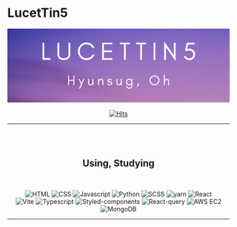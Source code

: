 # LucetTin5

<div id="header" align="center">
    <img src="imgs/header.png" />

[![Hits](https://hits.seeyoufarm.com/api/count/incr/badge.svg?url=https%3A%2F%2Fgithub.com%2Flucettin5%2Fhit-counter&count_bg=%23CFDD30&title_bg=%23555555&icon=&icon_color=%23E7E7E7&title=hits&edge_flat=true)](https://hits.seeyoufarm.com)

</div>

---

<br />
<br />
<div id="skills" align="center">

## Using, Studying

<br/>

![HTML](https://img.shields.io/badge/HTML-DD4B25?style=flat&logo=HTML5&logoColor=fff)
![CSS](https://img.shields.io/badge/CSS-254BDD?style=flat&logo=css3&logoColor=fff)
![Javascript](https://img.shields.io/badge/Javascript-EFD81D?style=flat&logo=Javascript&logoColor=fff)
![Python](https://img.shields.io/badge/Python-33729D?style=flat&logo=python&logoColor=fff)
![SCSS](https://img.shields.io/badge/SCSS-C66394?style=flat&logo=sass&logoColor=fff)
![yarn](https://img.shields.io/badge/yarn-3B9DC8?style=flat&logo=yarn&logoColor=fff)
![React](https://img.shields.io/badge/React-61DAFB?style=flat&logo=React&logoColor=fff)   
![Vite](https://img.shields.io/badge/Vite-BD34FE?style=flat&logo=Vite&logoColor=fff)
![Typescript](https://img.shields.io/badge/Typescript-007ACC?style=flat&logo=Typescript&logoColor=fff)
![Styled-components](https://img.shields.io/badge/Styled--components-D2965D?style=flat&logo=styled-components&logoColor=fff)
![React-query](https://img.shields.io/badge/React--query-F73F51?style=flat&logo=React-Query&logoColor=fff)
![AWS EC2](https://img.shields.io/badge/AWS%20EC2-FF9900?style=flat&logo=AmazonEC2&logoColor=fff)
![MongoDB](https://img.shields.io/badge/MongoDB-0FAB50?style=flat&logo=MongoDB&logoColor=fff)

</div>
   
---
